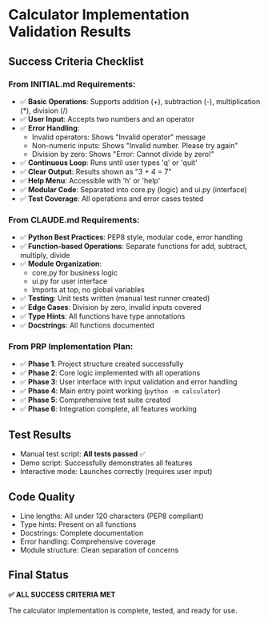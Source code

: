 # Calculator Implementation Validation Results

## Success Criteria Checklist

### From INITIAL.md Requirements:
- ✅ **Basic Operations**: Supports addition (+), subtraction (-), multiplication (*), division (/)
- ✅ **User Input**: Accepts two numbers and an operator
- ✅ **Error Handling**: 
  - Invalid operators: Shows "Invalid operator" message
  - Non-numeric inputs: Shows "Invalid number. Please try again"
  - Division by zero: Shows "Error: Cannot divide by zero!"
- ✅ **Continuous Loop**: Runs until user types 'q' or 'quit'
- ✅ **Clear Output**: Results shown as "3 + 4 = 7"
- ✅ **Help Menu**: Accessible with 'h' or 'help'
- ✅ **Modular Code**: Separated into core.py (logic) and ui.py (interface)
- ✅ **Test Coverage**: All operations and error cases tested

### From CLAUDE.md Requirements:
- ✅ **Python Best Practices**: PEP8 style, modular code, error handling
- ✅ **Function-based Operations**: Separate functions for add, subtract, multiply, divide
- ✅ **Module Organization**: 
  - core.py for business logic
  - ui.py for user interface
  - Imports at top, no global variables
- ✅ **Testing**: Unit tests written (manual test runner created)
- ✅ **Edge Cases**: Division by zero, invalid inputs covered
- ✅ **Type Hints**: All functions have type annotations
- ✅ **Docstrings**: All functions documented

### From PRP Implementation Plan:
- ✅ **Phase 1**: Project structure created successfully
- ✅ **Phase 2**: Core logic implemented with all operations
- ✅ **Phase 3**: User interface with input validation and error handling
- ✅ **Phase 4**: Main entry point working (`python -m calculator`)
- ✅ **Phase 5**: Comprehensive test suite created
- ✅ **Phase 6**: Integration complete, all features working

## Test Results
- Manual test script: **All tests passed** ✅
- Demo script: Successfully demonstrates all features
- Interactive mode: Launches correctly (requires user input)

## Code Quality
- Line lengths: All under 120 characters (PEP8 compliant)
- Type hints: Present on all functions
- Docstrings: Complete documentation
- Error handling: Comprehensive coverage
- Module structure: Clean separation of concerns

## Final Status
**✅ ALL SUCCESS CRITERIA MET**

The calculator implementation is complete, tested, and ready for use.